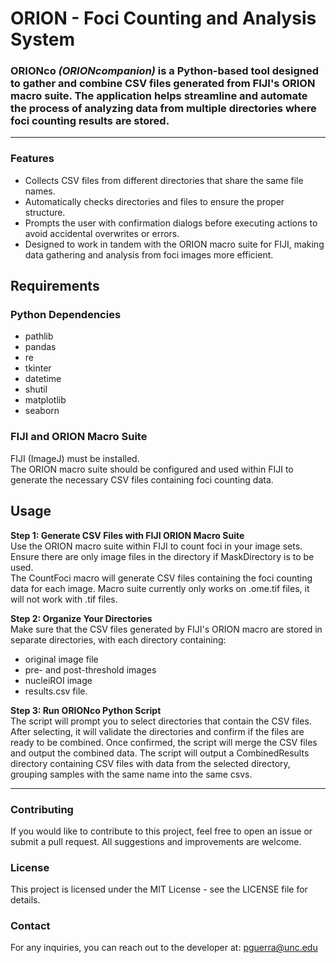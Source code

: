 # ORION - Foci Counting and Analysis System
### ORIONco <i>(ORIONcompanion)</i> is a Python-based tool designed to gather and combine CSV files generated from FIJI's ORION macro suite. The application helps streamline and automate the process of analyzing data from multiple directories where foci counting results are stored.
---
### Features
- Collects CSV files from different directories that share the same file names.
- Automatically checks directories and files to ensure the proper structure.
- Prompts the user with confirmation dialogs before executing actions to avoid accidental overwrites or errors.
- Designed to work in tandem with the ORION macro suite for FIJI, making data gathering and analysis from foci images more efficient.

## Requirements
### Python Dependencies
- pathlib
- pandas
- re
- tkinter
- datetime
- shutil
- matplotlib
- seaborn

### FIJI and ORION Macro Suite
FIJI (ImageJ) must be installed.<br>
The ORION macro suite should be configured and used within FIJI to generate the necessary CSV files containing foci counting data.

## Usage
<strong>Step 1: Generate CSV Files with FIJI ORION Macro Suite</strong><br>
Use the ORION macro suite within FIJI to count foci in your image sets.<br>
Ensure there are only image files in the directory if MaskDirectory is to be used.<br>
The CountFoci macro will generate CSV files containing the foci counting data for each image. Macro suite currently only works on .ome.tif files, it will not work with .tif files.<br>

<strong>Step 2: Organize Your Directories</strong><br>
Make sure that the CSV files generated by FIJI's ORION macro are stored in separate directories, with each directory containing: 
- original image file
- pre- and post-threshold images
- nucleiROI image
- results.csv file.

<strong>Step 3: Run ORIONco Python Script</strong><br>
The script will prompt you to select directories that contain the CSV files.<br>
After selecting, it will validate the directories and confirm if the files are ready to be combined.
Once confirmed, the script will merge the CSV files and output the combined data.
The script will output a CombinedResults directory containing CSV files with data from the selected directory, grouping samples with the same name into the same csvs.

---
### Contributing
If you would like to contribute to this project, feel free to open an issue or submit a pull request. All suggestions and improvements are welcome.

### License
This project is licensed under the MIT License - see the LICENSE file for details.

### Contact
For any inquiries, you can reach out to the developer at: pguerra@unc.edu
